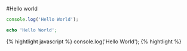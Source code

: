 ---
---

#Hello world

```javascript
console.log('Hello World');
```
```php
echo 'Hello World';
```
{% hightlight javascript %}
    console.log('Hello World');
{% hightlight %}
